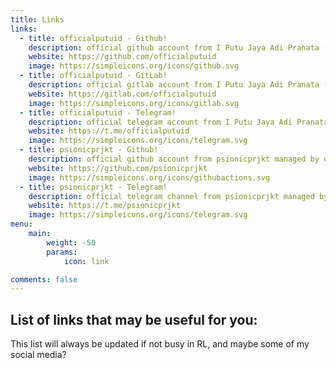 ```yaml
---
title: Links
links:
  - title: officialputuid - Github!
    description: official github account from I Putu Jaya Adi Pranata (officialputuid)
    website: https://github.com/officialputuid
    image: https://simpleicons.org/icons/github.svg
  - title: officialputuid - GitLab!
    description: official gitlab account from I Putu Jaya Adi Pranata (officialputuid)
    website: https://gitlab.com/officialputuid
    image: https://simpleicons.org/icons/gitlab.svg
  - title: officialputuid - Telegram!
    description: official telegram account from I Putu Jaya Adi Pranata (officialputuid)
    website: https://t.me/officialputuid
    image: https://simpleicons.org/icons/telegram.svg
  - title: psionicprjkt - Github!
    description: official github account from psionicprjkt managed by officialputuid
    website: https://github.com/psionicprjkt
    image: https://simpleicons.org/icons/githubactions.svg
  - title: psionicprjkt - Telegram!
    description: official telegram channel from psionicprjkt managed by officialputuid
    website: https://t.me/psionicprjkt
    image: https://simpleicons.org/icons/telegram.svg
menu:
    main: 
        weight: -50
        params:
            icon: link

comments: false
---
```


## List of links that may be useful for you:
This list will always be updated if not busy in RL, and maybe some of my social media?
